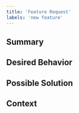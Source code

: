 ```yaml
---
title: 'Feature Request'
labels: 'new feature'
---
```

[TIP]:  # ( Provide a general summary of the feature in the title above ^^ )
[TIP]:  # ( DO NOT include screenshots of your actual database! )

## Summary
[NOTE]: # ( Provide a brief overview of what the new feature is all about )


## Desired Behavior
[NOTE]: # ( Tell us how the new feature should work, be specific )


## Possible Solution
[NOTE]: # ( Not required, but suggest ideas on how to implement the addition or change )


## Context
[NOTE]: # ( Why does this feature matter to you? What unique circumstances do you have? )
